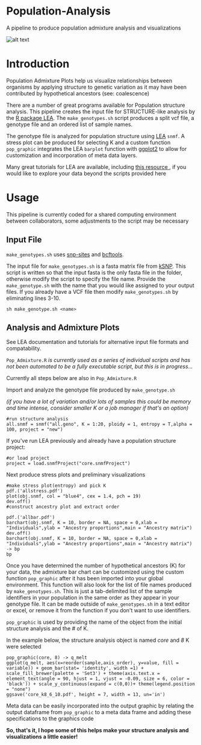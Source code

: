 # Population-Analysis
A pipeline to produce population admixture analysis and visualizations

![alt text](https://github.com/meghartwick/Population-Analysis/blob/master/pop.jpg)

# Introduction 
Population Admixture Plots help us visualize relationships between organisms by applying structure to genetic variation as it may have been contributed by hypothetical ancestors (see: coalescence)

There are a number of great programs available for Population structure analysis.
This pipeline creates the input file for STRUCTURE-like analysis by the [R package LEA](https://www.rdocumentation.org/packages/LEA/versions/1.4.0). The `make_genotypes.sh` script produces a split vcf file, a genotype file and an ordered list of sample names.

The genotype file is analyzed for population structure using [LEA](https://www.rdocumentation.org/packages/LEA/versions/1.4.0) `snmf`.
A stress plot can be produced for selecting K and a custom function `pop_graphic` integrates the LEA `barplot` function with [ggplot2](https://ggplot2.tidyverse.org/) to allow for customization and incorporation of meta data layers.

Many great tutorials for LEA are available, including [ this resource ](http://membres-timc.imag.fr/Olivier.Francois/LEA/tutorial.htm), if you would like to explore your data beyond the scripts provided here 

# Usage
This pipeline is currently coded for a shared computing environment between collaborators, some adjustments to the script may be necessary 
## Input File
`make_genotypes.sh` uses [snp-sites](https://github.com/sanger-pathogens/snp-sites) and [bcftools](https://samtools.github.io/bcftools/bcftools.html). 

The input file for `make_genotypes.sh` is a fasta matrix file from [kSNP](https://sourceforge.net/projects/ksnp/). This script is written so that the input fasta is the only fasta file in the folder, otherwise modify the script to specify the file name. Provide the `make_genotype.sh` with the name that you would like assigned to your output files. If you already have a VCF file then modify `make_genotypes.sh` by eliminating lines 3-10. 

```
sh make_genotype.sh <name>
```

## Analysis and Admixture Plots
See LEA documentation and tutorials for alternative input file formats and compatability.

 `Pop_Admixture.R` *is currently used as a series of individual scripts and has not been automated to be a fully executable script, but this is in progress...*

Currently all steps below are also in `Pop_Admixture.R`

Import and analyze the genotype file produced by `make_genotype.sh`

*(if you have a lot of variation and/or lots of samples this could be memory and time intense, consider smaller K or a job manager if that's an option)*

```
#run structure analysis
all.snmf = snmf("all.geno", K = 1:20, ploidy = 1, entropy = T,alpha = 100, project = "new")
```

If you've run LEA previously and already have a population structure project:

```
#or load project
project = load.snmfProject("core.snmfProject")
```

Next produce stress plots and preliminary visualizations

```
#make stress plot(entropy) and pick K
pdf.('allstress.pdf')
plot(obj.snmf, col = "blue4", cex = 1.4, pch = 19)
dev.off()
#construct ancestry plot and extract order

pdf.('allbar.pdf')
barchart(obj.snmf, K = 10, border = NA, space = 0,xlab = "Individuals",ylab = "Ancestry proportions",main = "Ancestry matrix")
dev.off()
barchart(obj.snmf, K = 10, border = NA, space = 0,xlab = "Individuals",ylab = "Ancestry proportions",main = "Ancestry matrix") -> bp
bp
```

Once you have determined the number of hypothetical ancestors (K) for your data, the admixture bar chart can be customized using the custom function `pop_graphic` after it has been imported into your global environment. This function will also look for the list of file names produced by `make_genotypes.sh`. This is just a tab-delimited list of the sample identifiers in your population in the same order as they appear in your genotype file. It can be made outside of `make_genotypes.sh` in a text editor or excel, or remove it from the function if you don't want to use identifiers.

`pop_graphic` is used by providing the name of the object from the initial structure analysis and the # of K.

In the example below, the structure analysis object is named *core* and *8* K were selected

```
pop_graphic(core, 8) -> q_melt
ggplot(q_melt, aes(x=reorder(sample,axis_order), y=value, fill = variable)) + geom_bar(stat= 'identity', width =1) + scale_fill_brewer(palette = 'Set3') + theme(axis.text.x = element_text(angle = 90, hjust = 1, vjust = -0.09, size = 6, color = 'black')) + scale_y_continuous(expand = c(0,0))+ theme(legend.position = "none")
ggsave('core_k8_6_10.pdf', height = 7, width = 13, un='in')

```
Meta data can be easily incorporated into the output graphic by relating the output dataframe from `pop_graphic` to a meta data frame and adding these specifications to the graphics code

**So, that's it, I hope some of this helps make your structure analysis and visualizations a little easier!**

